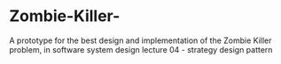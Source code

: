 # Zombie-Killer-
A prototype for the best design and implementation of the Zombie Killer problem, in software system design lecture 04 - strategy design pattern
